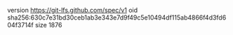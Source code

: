 version https://git-lfs.github.com/spec/v1
oid sha256:630c7e31bd30ceb1ab3e343e7d9f49c5e10494df115ab4866f4d3fd604f3714f
size 1876
